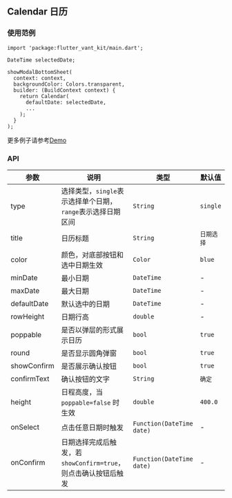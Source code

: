 ## Calendar 日历

### 使用范例

```
import 'package:flutter_vant_kit/main.dart';

DateTime selectedDate;

showModalBottomSheet(
  context: context,
  backgroundColor: Colors.transparent,
  builder: (BuildContext context) {
    return Calendar(
      defaultDate: selectedDate,
      ...
    );
  }
);
```

更多例子请参考[Demo](../example/lib/routes/demoCalendar.dart)

### API

| 参数  | 说明  | 类型  | 默认值  |
| ------------ | ------------ | ------------ | ------------ |
| type | 选择类型，`single`表示选择单个日期，`range`表示选择日期区间 | `String` | `single` |
| title | 日历标题 | `String` | `日期选择` |
| color | 颜色，对底部按钮和选中日期生效 | `Color` | `blue` |
| minDate | 最小日期 | `DateTime` | - |
| maxDate | 最大日期 | `DateTime` | - |
| defaultDate | 默认选中的日期 | `DateTime` | - |
| rowHeight | 日期行高 | `double` | - |
| poppable | 是否以弹层的形式展示日历 | `bool` | `true` |
| round | 是否显示圆角弹窗 | `bool` | `true` |
| showConfirm | 是否展示确认按钮 | `bool` | `true` |
| confirmText | 确认按钮的文字 | `String` | `确定` |
| height | 日程高度，当 `poppable=false` 时生效 | `double` | `400.0` |
| onSelect | 点击任意日期时触发 | `Function(DateTime date)` | - |
| onConfirm | 日期选择完成后触发，若`showConfirm=true`，则点击确认按钮后触发 | `Function(DateTime date)` | - |

